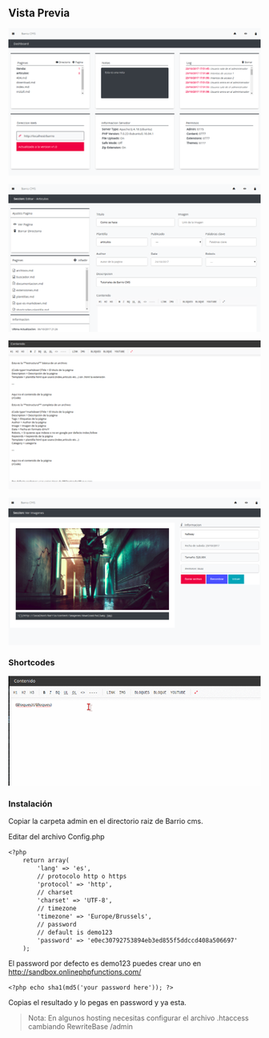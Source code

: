 ## Vista Previa


![Dashboard](backend-dashboard.png)

![Editar](backend-editar.png)

![Full](backend-editar-full.png)

![Ver Imagen](backend-ver-imagen.png)


### Shortcodes 

![Escribiendo shortcodes](Shortcodes.gif)


### Instalación


Copiar la carpeta admin en el directorio raiz de Barrio cms.

Editar del archivo Config.php


    <?php
        return array(
            'lang' => 'es',
            // protocolo http o https
            'protocol' => 'http',
            // charset
            'charset' => 'UTF-8',
            // timezone
            'timezone' => 'Europe/Brussels',
            // password
            // default is demo123
            'password' => 'e0ec30792753894eb3ed855f5ddccd408a506697'
        );
        

El password por defecto es demo123 puedes crear uno en http://sandbox.onlinephpfunctions.com/


    <?php echo sha1(md5('your password here')); ?>
    

Copias el resultado y lo pegas en password y ya esta.


> Nota:  En algunos hosting necesitas configurar el archivo .htaccess cambiando RewriteBase /admin



    
